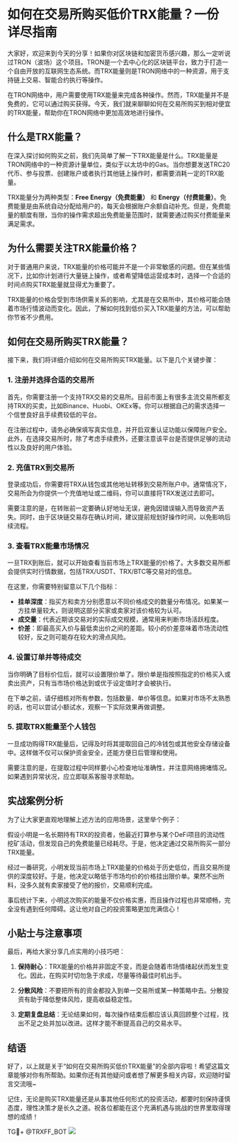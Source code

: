 # 如何在交易所购买低价TRX能量？一份详尽指南

大家好，欢迎来到今天的分享！如果你对区块链和加密货币感兴趣，那么一定听说过TRON（波场）这个项目。TRON是一个去中心化的区块链平台，致力于打造一个自由开放的互联网生态系统。而TRX能量则是TRON网络中的一种资源，用于支持链上交易、智能合约执行等操作。

在TRON网络中，用户需要使用TRX能量来完成各种操作。然而，TRX能量并不是免费的，它可以通过购买获得。今天，我们就来聊聊如何在交易所购买到相对便宜的TRX能量，帮助你在TRON网络中更加高效地进行操作。

## 什么是TRX能量？

在深入探讨如何购买之前，我们先简单了解一下TRX能量是什么。TRX能量是TRON网络中的一种资源计量单位，类似于以太坊中的Gas。当你想要发送TRC20代币、参与投票、创建账户或者执行其他链上操作时，都需要消耗一定的TRX能量。

TRX能量分为两种类型：**Free Energy（免费能量）** 和 **Energy（付费能量）**。免费能量是由系统自动分配给用户的，每天会根据账户余额自动补充。但是，免费能量的额度有限，当你的操作需求超出免费能量范围时，就需要通过购买付费能量来满足需求。

## 为什么需要关注TRX能量价格？

对于普通用户来说，TRX能量的价格可能并不是一个非常敏感的问题。但在某些情况下，比如你计划进行大量链上操作，或者希望降低运营成本时，选择一个合适的时间点购买TRX能量就显得尤为重要了。

TRX能量的价格会受到市场供需关系的影响，尤其是在交易所中，其价格可能会随着市场行情波动而变化。因此，了解如何找到低价买入TRX能量的方法，可以帮助你节省不少费用。

## 如何在交易所购买TRX能量？

接下来，我们将详细介绍如何在交易所购买TRX能量。以下是几个关键步骤：

### 1. 注册并选择合适的交易所

首先，你需要注册一个支持TRX交易的交易所。目前市面上有很多主流交易所都支持TRX的买卖，比如Binance、Huobi、OKEx等。你可以根据自己的需求选择一个信誉良好且手续费较低的平台。

在注册过程中，请务必确保填写真实信息，并开启双重认证功能以保障账户安全。此外，在选择交易所时，除了考虑手续费外，还要注意该平台是否提供足够的流动性以及良好的用户体验。

### 2. 充值TRX到交易所

登录成功后，你需要将TRX从钱包或其他地址转移到交易所账户中。通常情况下，交易所会为你提供一个充值地址或二维码，你可以直接将TRX发送过去即可。

需要注意的是，在转账前一定要确认好地址无误，避免因错误输入而导致资产丢失。同时，由于区块链交易存在确认时间，建议提前规划好操作时间，以免影响后续流程。

### 3. 查看TRX能量市场情况

一旦TRX到账后，就可以开始查看当前市场上TRX能量的价格了。大多数交易所都会提供实时行情数据，包括TRX/USDT、TRX/BTC等交易对的信息。

在这里，你需要特别留意以下几个指标：
- **挂单深度**：指买方和卖方分别愿意以不同价格成交的数量分布情况。如果某一方挂单量较大，则说明这部分买家或卖家对该价格较为认可。
- **成交量**：代表近期该交易对的实际成交规模，通常用来判断市场活跃程度。
- **价差**：即最高买入价与最低卖出价之间的差距。较小的价差意味着市场流动性较好，反之则可能存在较大的滑点风险。

### 4. 设置订单并等待成交

当你明确了目标价位后，就可以设置限价单了。限价单是指按照指定的价格买入或卖出资产，只有当市场价格达到或优于设定值时才会被执行。

在下单之前，请仔细核对所有参数，包括数量、单价等信息。如果对市场不太熟悉的话，也可以尝试小额试水，观察一下实际效果再做调整。

### 5. 提取TRX能量至个人钱包

一旦成功购得TRX能量后，记得及时将其提取回自己的冷钱包或其他安全存储设备中。这样做不仅可以保护资金安全，还能方便日后管理和使用。

需要注意的是，在提取过程中同样要小心检查地址准确性，并注意网络拥堵情况。如果遇到异常状况，应立即联系客服寻求帮助。

## 实战案例分析

为了让大家更直观地理解上述方法的应用场景，这里举个例子：

假设小明是一名长期持有TRX的投资者，他最近打算参与某个DeFi项目的流动性挖矿活动，但发现自己的免费能量已经耗尽。于是，他决定通过交易所购买一部分TRX能量。

经过一番研究，小明发现当前市场上TRX能量的价格处于历史低位，而且交易所提供的深度较好。于是，他决定以略低于市场均价的价格挂出限价单。果然不出所料，没多久就有卖家接受了他的报价，交易顺利完成。

事后统计下来，小明这次购买的能量不仅价格实惠，而且操作过程也非常顺畅，完全没有遇到任何障碍。这让他对自己的投资策略更加充满信心！

## 小贴士与注意事项

最后，再给大家分享几点实用的小技巧吧：

1. **保持耐心**：TRX能量的价格并非固定不变，而是会随着市场情绪起伏而发生变化。因此，在购买时切勿急于求成，尽量等待最佳时机出手。
   
2. **分散风险**：不要把所有的资金都投入到单一交易所或某一种策略中去。分散投资有助于降低整体风险，提高收益稳定性。

3. **定期复盘总结**：无论结果如何，每次操作结束后都应该认真回顾整个过程，找出不足之处并加以改进。这样才能不断提高自己的交易水平。

## 结语

好了，以上就是关于“如何在交易所购买低价TRX能量”的全部内容啦！希望这篇文章能够对你有所帮助。如果你还有其他疑问或者想了解更多相关内容，欢迎随时留言交流哦~

记住，无论是购买TRX能量还是从事其他任何形式的投资活动，都要时刻保持谨慎态度，理性决策才是长久之道。祝各位都能在这个充满机遇与挑战的世界里取得理想的成绩！

TG💪+ @TRXFF_BOT  ![](https://sites.google.com/view/trxduihuan/)